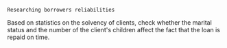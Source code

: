 	Researching borrowers reliabilities
Based on statistics on the solvency of clients, check whether the marital status and the number of the client's children affect the fact that the loan is repaid on time.